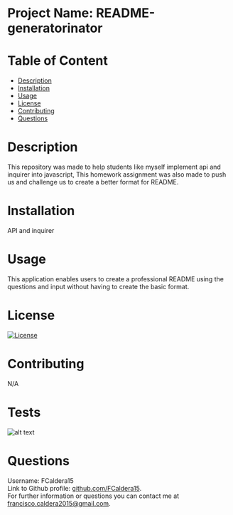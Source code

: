# Project Name: README-generatorinator

# Table of Content
<ul>
<li><a href="#description">Description</a></li>
<li><a href="#installation">Installation</a></li>
<li><a href="#usage">Usage</a></li>
<li><a href="#license">License</a></li>
<li><a href="#contributing">Contributing</a></li>
<li><a href="#questions">Questions</a></li>
</ul>

# Description
This repository was made to help students like myself implement api and inquirer into javascript, This homework assignment was also made to push us and challenge us to create a better format for README.

# Installation
API and inquirer

# Usage
This application enables users to create a professional README using the questions and input without having to create the basic format. 

# License
[![License](https://img.shields.io/badge/License-Apache_2.0-blue.svg)](https://opensource.org/licenses/Apache-2.0)

# Contributing
N/A

# Tests
![alt text](./Untitled_%20Apr%2026%2C%202023%202_58%20PM.gif)

# Questions
Username: FCaldera15 <br />
Link to Github profile: [github.com/FCaldera15](github.com/FCaldera15). <br />
For further information or questions you can contact me at [francisco.caldera2015@gmail.com](francisco.caldera2015@gmail.com).

